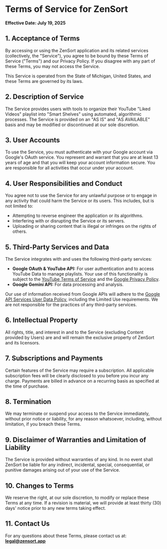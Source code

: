 # Terms of Service for ZenSort

**Effective Date: July 19, 2025**

## 1. Acceptance of Terms

By accessing or using the ZenSort application and its related services (collectively, the "Service"), you agree to be bound by these Terms of Service ("Terms") and our Privacy Policy. If you disagree with any part of these Terms, you may not access the Service.

This Service is operated from the State of Michigan, United States, and these Terms are governed by its laws.

## 2. Description of Service

The Service provides users with tools to organize their YouTube "Liked Videos" playlist into "Smart Shelves" using automated, algorithmic processes. The Service is provided on an "AS IS" and "AS AVAILABLE" basis and may be modified or discontinued at our sole discretion.

## 3. User Accounts

To use the Service, you must authenticate with your Google account via Google's OAuth service. You represent and warrant that you are at least 13 years of age and that you will keep your account information secure. You are responsible for all activities that occur under your account.

## 4. User Responsibilities and Conduct

You agree not to use the Service for any unlawful purpose or to engage in any activity that could harm the Service or its users. This includes, but is not limited to:

- Attempting to reverse engineer the application or its algorithms.
- Interfering with or disrupting the Service or its servers.
- Uploading or sharing content that is illegal or infringes on the rights of others.

## 5. Third-Party Services and Data

The Service integrates with and uses the following third-party services:

- **Google OAuth & YouTube API:** For user authentication and to access YouTube Data to manage playlists. Your use of this functionality is subject to the [YouTube Terms of Service](https://www.youtube.com/t/terms) and the [Google Privacy Policy](https://policies.google.com/privacy).
- **Google Gemini API:** For data processing and analysis.

Our use of information received from Google APIs will adhere to the [Google API Services User Data Policy](https://developers.google.com/terms/api-services-user-data-policy), including the Limited Use requirements. We are not responsible for the practices of any third-party services.

## 6. Intellectual Property

All rights, title, and interest in and to the Service (excluding Content provided by Users) are and will remain the exclusive property of ZenSort and its licensors.

## 7. Subscriptions and Payments

Certain features of the Service may require a subscription. All applicable subscription fees will be clearly disclosed to you before you incur any charge. Payments are billed in advance on a recurring basis as specified at the time of purchase.

## 8. Termination

We may terminate or suspend your access to the Service immediately, without prior notice or liability, for any reason whatsoever, including, without limitation, if you breach these Terms.

## 9. Disclaimer of Warranties and Limitation of Liability

The Service is provided without warranties of any kind. In no event shall ZenSort be liable for any indirect, incidental, special, consequential, or punitive damages arising out of your use of the Service.

## 10. Changes to Terms

We reserve the right, at our sole discretion, to modify or replace these Terms at any time. If a revision is material, we will provide at least thirty (30) days' notice prior to any new terms taking effect.

## 11. Contact Us

For any questions about these Terms, please contact us at: **<legal@zensort.app>**
